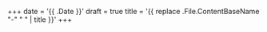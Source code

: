 +++ date = '{{ .Date }}' draft = true title = '{{ replace .File.ContentBaseName "-" " " | title }}' +++
